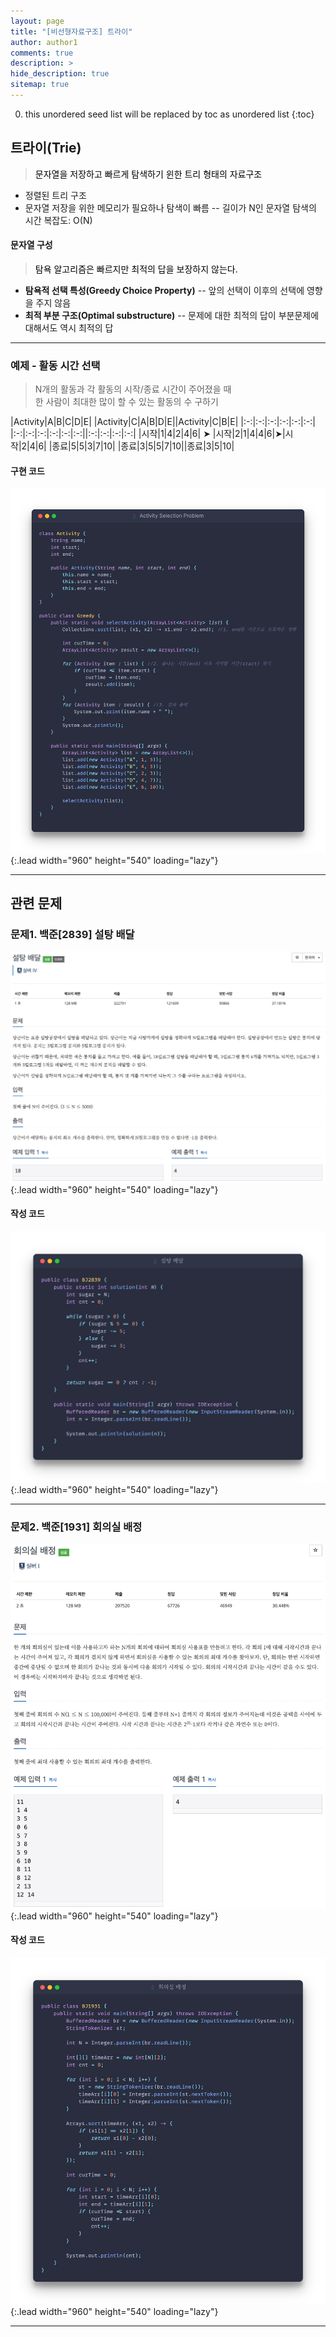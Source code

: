```yaml
---
layout: page
title: "[비선형자료구조] 트라이"
author: author1
comments: true
description: >
hide_description: true
sitemap: true
---
```


0. this unordered seed list will be replaced by toc as unordered list 
{:toc}

## 트라이(Trie)
> <font color="black">문자열을 저장하고 빠르게 탐색하기 윈한 트리 형태의 자료구조</font>

- 정렬된 트리 구조
- 문자열 저장을 위한 메모리가 필요하나 탐색이 빠름
-- 길이가 N인 문자열 탐색의 시간 복잡도: O(N)


#### 문자열 구성
> <font color="black">탐욕 알고리즘은 빠르지만 최적의 답을 보장하지 않는다.</font>

- **탐욕적 선택 특성(Greedy Choice Property)**
-- 앞의 선택이 이후의 선택에 영향을 주지 않음
- **최적 부분 구조(Optimal substructure)**
-- 문제에 대한 최적의 답이 부분문제에 대해서도 역시 최적의 답
<hr>

### 예제 - 활동 시간 선택
> N개의 활동과 각 활동의 시작/종료 시간이 주어졌을 때<br>한 사람이 최대한 많이 할 수 있는 활동의 수 구하기

|Activity|A|B|C|D|E| |Activity|C|A|B|D|E||Activity|C|B|E|
|:-:|:-:|:-:|:-:|:-:|:-:| |:-:|:-:|:-:|:-:|:-:|:-:||:-:|:-:|:-:|:-:|
|시작|1|4|2|4|6| ➤ |시작|2|1|4|4|6|➤|시작|2|4|6|
|종료|5|5|3|7|10| |종료|3|5|5|7|10||종료|3|5|10|

#### 구현 코드
![image](/assets/study/algorithm/greedy/greedyEx.png){:.lead width="960" height="540" loading="lazy"}
<hr>

## 관련 문제
### 문제1. 백준[2839] 설탕 배달
![image](/assets/study/algorithm/greedy/bj2839a.png){:.lead width="960" height="540" loading="lazy"}

#### 작성 코드
![image](/assets/study/algorithm/greedy/bj2839b.png){:.lead width="960" height="540" loading="lazy"}
<hr>

### 문제2. 백준[1931] 회의실 배정
![image](/assets/study/algorithm/greedy/bj1931a.png){:.lead width="960" height="540" loading="lazy"}

#### 작성 코드
![image](/assets/study/algorithm/greedy/bj1931b.png){:.lead width="960" height="540" loading="lazy"}
<hr>
